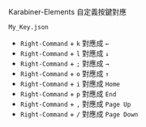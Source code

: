 Karabiner-Elements 自定義按鍵對應

`My_Key.json`

- `Right-Command` + `k` 對應成 `←`
- `Right-Command` + `l` 對應成 `↓`
- `Right-Command` + `;` 對應成 `→`
- `Right-Command` + `o` 對應成 `↑`
- `Right-Command` + `i` 對應成 `Home`
- `Right-Command` + `p` 對應成 `End`
- `Right-Command` + `,` 對應成 `Page Up`
- `Right-Command` + `/` 對應成 `Page Down`
